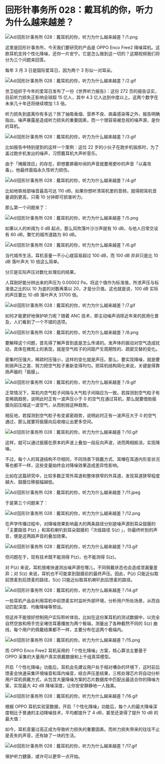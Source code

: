 # 回形针事务所 028：戴耳机的你，听力为什么越来越差？

![Ad/回形针事务所 028：戴耳机的你，听力为什么越来越差？/1.png](https://cdn.jsdelivr.net/gh/qiaoshouzi/static/image/Ad/回形针事务所%20028：戴耳机的你，听力为什么越来越差？/1.png)

这里是回形针事务所，今天我们要研究的产品是 OPPO Enco Free2 降噪耳机。这款耳机支持个性化降噪，还你一片安宁。它是怎么做到这一切的？这期视频我们将分为三个问题来回答。

每年 3 月 3 日是国际爱耳日，因为两个 3 形似一对耳朵。

![Ad/回形针事务所 028：戴耳机的你，听力为什么越来越差？/2.gif](https://cdn.jsdelivr.net/gh/qiaoshouzi/static/image/Ad/回形针事务所%20028：戴耳机的你，听力为什么越来越差？/2.gif)

世卫组织于今年的爱耳日发布了一份《世界听力报告》：这份 272 页的报告证实，目前听力损失正影响全球超 15 亿人，其中 4.3 亿人达到中度以上。这两个数字在未来几十年还将继续增加 1.5 倍。

听力损失到底离你有多远？除了抽吸香烟、营养不良、病毒感染等之外，报告明确指出，噪声暴露是造成听力损失的重要因素，而一个很容易被忽视的噪声源，是你的耳机。

![Ad/回形针事务所 028：戴耳机的你，听力为什么越来越差？/3.gif](https://cdn.jsdelivr.net/gh/qiaoshouzi/static/image/Ad/回形针事务所%20028：戴耳机的你，听力为什么越来越差？/3.gif)

比如报告中特别提到的这样一个案例：这位 22 岁的小伙子在跑步机锻炼时，为了盖过跑步机发出的噪声，习惯戴耳机大声听音乐。

由于「掩蔽效应」的存在，即想要屏蔽吵闹的声音就要用更吵的声音「以毒攻毒」，他最终面临永久性听力损伤。

![Ad/回形针事务所 028：戴耳机的你，听力为什么越来越差？/4.gif](https://cdn.jsdelivr.net/gh/qiaoshouzi/static/image/Ad/回形针事务所%20028：戴耳机的你，听力为什么越来越差？/4.gif)

比如地铁局部噪音最高可达 110 dB，如果你想听清耳机里的音频，就得把耳机音量调到更高，只需 10 分钟即可损害听力。

那么第一个问题来了：

![Ad/回形针事务所 028：戴耳机的你，听力为什么越来越差？/5.png](https://cdn.jsdelivr.net/gh/qiaoshouzi/static/image/Ad/回形针事务所%20028：戴耳机的你，听力为什么越来越差？/5.png)

如果以人的听阈为 0 dB 起点，那么风吹落叶沙沙声就有 10 dB，与他人日常交谈有 60 dB，繁忙的城市道路为 80 dB。

![Ad/回形针事务所 028：戴耳机的你，听力为什么越来越差？/6.gif](https://cdn.jsdelivr.net/gh/qiaoshouzi/static/image/Ad/回形针事务所%20028：戴耳机的你，听力为什么越来越差？/6.gif)

当代城市生活，耳机音量一不小心就容易超过 100 dB，而 100 dB 并非只是比 10 dB 落叶声大 10 倍这么简单。

分贝是实际声压对数化处理后的结果。

人耳刚好能分辨出来的声压为 0.00002 Pa，将这个值作为标准值，所求声压与标准值之比的以 10 为底的对数再乘以 20，才是分贝值。这也就是说，100 dB 实际的声压要比 10 dB 落叶声大 31700 倍。

![Ad/回形针事务所 028：戴耳机的你，听力为什么越来越差？/7.gif](https://cdn.jsdelivr.net/gh/qiaoshouzi/static/image/Ad/回形针事务所%20028：戴耳机的你，听力为什么越来越差？/7.gif)

如何才能更好地保护听力呢？随着 ANC 技术，即主动噪声消除近年来的民用化普及，人们看到了一个不错的选项。

![Ad/回形针事务所 028：戴耳机的你，听力为什么越来越差？/8.png](https://cdn.jsdelivr.net/gh/qiaoshouzi/static/image/Ad/回形针事务所%20028：戴耳机的你，听力为什么越来越差？/8.png)

要解释这个问题，首先得了解声音到底是怎么传递的。发声体的振动对空气造成扰动，具体在微观上的表现，就是空气粒子的间距产生周期性的、疏密交替的变化。

密集时压强大，稀疏时压强小，这样的变化就是声压。那么，要实现降噪，就是要削弱声压之差、努力把空气粒子重新变得均匀。把耳机结构简化来说，关键是得靠扬声器的「振膜」。

![Ad/回形针事务所 028：戴耳机的你，听力为什么越来越差？/9.gif](https://cdn.jsdelivr.net/gh/qiaoshouzi/static/image/Ad/回形针事务所%20028：戴耳机的你，听力为什么越来越差？/9.gif)

正常情况下，耳机内空气粒子间隔与大气粒子间隔应为一致。若探测到空气粒子有变稀疏趋势，说明此时正有一波声压小于 0 的空气在通过耳机，那么就要借助振膜向前压缩这一波空气，从而削弱这种趋势。

相反地，若探测到空气粒子有变紧密趋势，说明此时正有一波声压大于 0 的空气通过，那么就要将振膜向后收缩让出更多空间。

![Ad/回形针事务所 028：戴耳机的你，听力为什么越来越差？/10.gif](https://cdn.jsdelivr.net/gh/qiaoshouzi/static/image/Ad/回形针事务所%20028：戴耳机的你，听力为什么越来越差？/10.gif)

这样，就可以通过振膜在原本的声波上叠加一段反向声波，进而两相抵消，实现降噪。

不过，每个人的耳道结构不尽相同，不同场景下佩戴方式、耳帽在耳道内形变状况等也都不一样，这些变量始终会对降噪效果造成差异性影响。

比如在这篇研究中，比较多数正常外耳道和整体狭窄的外耳道，发现耳道狭窄程度越大、鼓膜位移振幅越低。

![Ad/回形针事务所 028：戴耳机的你，听力为什么越来越差？/11.jpeg](https://cdn.jsdelivr.net/gh/qiaoshouzi/static/image/Ad/回形针事务所%20028：戴耳机的你，听力为什么越来越差？/11.jpeg)

于是第三个问题来了：

![Ad/回形针事务所 028：戴耳机的你，听力为什么越来越差？/12.png](https://cdn.jsdelivr.net/gh/qiaoshouzi/static/image/Ad/回形针事务所%20028：戴耳机的你，听力为什么越来越差？/12.png)

在声学传播过程中，对降噪效果影响最大的两条路径分别是噪声源到耳朵鼓膜的「主要路径 P(z) 」和耳机喇叭到耳朵鼓膜的「次级路径 S(z) 」，你最终听到的声音，便是这两路声音的叠加效果。

![Ad/回形针事务所 028：戴耳机的你，听力为什么越来越差？/13.gif](https://cdn.jsdelivr.net/gh/qiaoshouzi/static/image/Ad/回形针事务所%20028：戴耳机的你，听力为什么越来越差？/13.gif)

但问题在于，现有技术既不能测得 P(z)，也不能测得 S(z)。

对 P(z) 来说，耳机很难快速测出噪声源在哪儿，不同佩戴状态也会造成泄漏量差异；对 S(z) 来说，耳机也不可能拿到鼓膜前的最终声压。因此，P(z) 只能近似取前馈麦到后馈麦的路径，S(z) 只能近似取耳机喇叭到后馈麦的路径。

![Ad/回形针事务所 028：戴耳机的你，听力为什么越来越差？/14.gif](https://cdn.jsdelivr.net/gh/qiaoshouzi/static/image/Ad/回形针事务所%20028：戴耳机的你，听力为什么越来越差？/14.gif)

一些耳机产品会利用耳机中前馈麦实时监听外部环境，分析用户所处场景，从而自动匹配深度、均衡降噪等预设。

但这并不能很好控制用户实际聆听体验。比如在这份某耳机的测试数据中，以完全自然空放和用手完全堵住耳塞播放为两个极端，测量出了各种截然不同的 S(z) 曲线，每个用户的佩戴结果都不一样，主要分布在这两个极端内。

![Ad/回形针事务所 028：戴耳机的你，听力为什么越来越差？/15.png](https://cdn.jsdelivr.net/gh/qiaoshouzi/static/image/Ad/回形针事务所%20028：戴耳机的你，听力为什么越来越差？/15.png)

而 OPPO Enco Free2 耳机采用的「个性化降噪」方案，核心算法主要基于 OPPO 采集的大量用户真实佩戴数据和上千组真耳模型。

开启「个性化降噪」功能后，耳机会先建议用户处于相对嘈杂的环境下，这时前后馈麦会快速采集环境噪音和耳内噪音，结合声压差结果，三核处理芯片将自动分析用户耳机佩戴方式，从包含大量降噪方案的芯片数据库中匹配出最适合你的降噪方案，实现最大 42 dB 降噪深度，让你安安静静地一人独美。

![Ad/回形针事务所 028：戴耳机的你，听力为什么越来越差？/16.gif](https://cdn.jsdelivr.net/gh/qiaoshouzi/static/image/Ad/回形针事务所%20028：戴耳机的你，听力为什么越来越差？/16.gif)

根据 OPPO 耳机实验室数据，开启「个性化降噪」功能后，每个人的最大降噪深度相比于普通的主动降噪技术，平均都提升了 4 dB，甚至还录得了提升 10 dB 的最大值：

如今，耳机音量过高正成为导致听力损失的重要因素。而听力损失带来的往往不止是丢失的声音，还有缺了一块的生活。

![Ad/回形针事务所 028：戴耳机的你，听力为什么越来越差？/17.gif](https://cdn.jsdelivr.net/gh/qiaoshouzi/static/image/Ad/回形针事务所%20028：戴耳机的你，听力为什么越来越差？/17.gif)

保护听力健康，或许可以更早一点开始。
